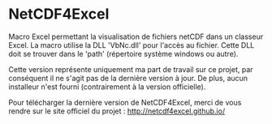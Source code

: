 # NetCDF4Excel

Macro Excel permettant la visualisation de fichiers netCDF dans un classeur Excel. La macro utilise la DLL 'VbNc.dll' pour l'accès au fichier. Cette DLL doit se trouver dans le 'path' (répertoire système windows ou autre).

Cette version représente uniquement ma part de travail sur ce projet, par conséquent il ne s'agit pas de la dernière version à jour. De plus, aucun installeur n'est fourni (contrairement à la version officielle).

Pour télécharger la dernière version de NetCDF4Excel, merci de vous rendre sur le site officiel du projet :
http://netcdf4excel.github.io/

